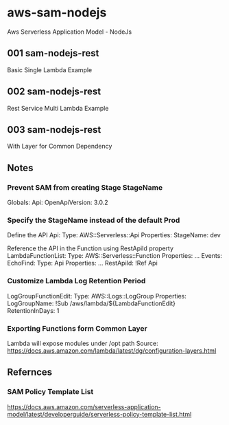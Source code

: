 # aws-sam-nodejs
Aws Serverless Application Model - NodeJs

## 001 sam-nodejs-rest

Basic Single Lambda Example

## 002 sam-nodejs-rest

Rest Service Multi Lambda Example

## 003 sam-nodejs-rest

With Layer for Common Dependency


## Notes

### Prevent SAM from creating Stage StageName
Globals:
  Api:
    OpenApiVersion: 3.0.2

### Specify the StageName instead of the default Prod

Define the API
  Api:
    Type: AWS::Serverless::Api
    Properties:
      StageName: dev

Reference the API in the Function using RestApiId property   
  LambdaFunctionList:
    Type: AWS::Serverless::Function
    Properties:
      ...
      Events:
        EchoFind:
          Type: Api
          Properties:
            ...
            RestApiId: !Ref Api

### Customize Lambda Log Retention Period

  LogGroupFunctionEdit:
    Type: AWS::Logs::LogGroup
    Properties:
      LogGroupName: !Sub /aws/lambda/${LambdaFunctionEdit}
      RetentionInDays: 1


### Exporting Functions form Common Layer

Lambda will expose modules under /opt path
Source: https://docs.aws.amazon.com/lambda/latest/dg/configuration-layers.html

## Refernces

### SAM Policy Template List

https://docs.aws.amazon.com/serverless-application-model/latest/developerguide/serverless-policy-template-list.html